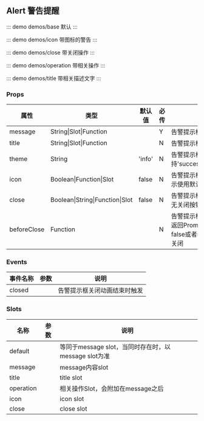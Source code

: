 ## Alert 警告提醒

::: demo demos/base 默认
:::

::: demo demos/icon 带图标的警告
:::

::: demo demos/close 带关闭操作
:::

::: demo demos/operation 带相关操作
:::

::: demo demos/title 带相关描述文字
:::

### Props
| 属性 | 类型 | 默认值 | 必传 | 说明 |
|-----|-----|-----|-----|-----|
|message|String\|Slot\|Function| |Y| 告警提示框内容|
|title|String\|Slot\|Function| |N| 告警提示框标题|
|theme|String|'info'|N|告警提示框样式，支持'success'/'info'/'warning'/'error'
|icon|Boolean\|Function\|Slot|false|N| 告警提示框前面的图标, 为true时表示使用默认图标|
|close|Boolean\|String\|Function\|Slot|false|N| 告警提示框关闭按钮, 为false时表示无关闭按钮|
|beforeClose|Function| |N|告警提示框关闭前的回调函数，支持返回Promise的异步函数，返回为false或者reject promise时表示停止关闭|


### Events
| 事件名称 | 参数 | 说明 |
|-----|-----|-----|
|closed| |告警提示框关闭动画结束时触发|

### Slots
| 名称 | 参数 | 说明 |
|-----|-----|-----|
| default | | 等同于message slot，当同时存在时，以message slot为准|
| message | | message内容slot|
| title | |  title slot|
| operation | | 相关操作Slot，会附加在message之后 |
| icon | | icon slot|
| close | | close slot|


